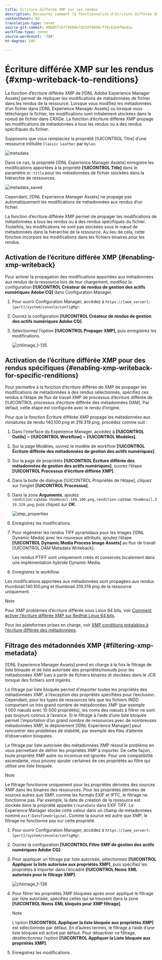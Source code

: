 ```yaml
---
title: Écriture différée XMP sur les rendus
description: Découvrez comment la fonctionnalité d’écriture différée XMP propage les modifications apportées aux métadonnées d’une ressource à l’ensemble des rendus de la ressource ou uniquement à certains d’entre eux.
contentOwner: AG
translation-type: tm+mt
source-git-commit: 80b8571bf745b9e7d22d7d858cff9c62e9f8ed1e
workflow-type: tm+mt
source-wordcount: '789'
ht-degree: 58%

---
```



# Écriture différée XMP sur les rendus {#xmp-writeback-to-renditions}

La fonction d’écriture différée XMP de [!DNL Adobe Experience Manager Assets] permet de répliquer les modifications de métadonnées de fichier dans les rendus de la ressource. Lorsque vous modifiez les métadonnées d’un fichier dans [!DNL Experience Manager Assets] ou lorsque vous téléchargez le fichier, les modifications sont initialement stockées dans le noeud de fichier dans CRXDe. La fonction d’écriture différée XMP propage les modifications de métadonnées à tous les rendus ou à des rendus spécifiques du fichier.

Supposons que vous remplaciez la propriété [!UICONTROL Titre] d’une ressource intitulée `Classic Leather` par `Nylon`.

![metadata](assets/metadata.png)

Dans ce cas, la propriété [!DNL Experience Manager Assets] enregistre les modifications apportées à la propriété **[!UICONTROL Title]** dans le paramètre `dc:title` pour les métadonnées de fichier stockées dans la hiérarchie de ressources.

![metadata_saved](assets/metadata_stored.png)

Cependant, [!DNL Experience Manager Assets] ne propage pas automatiquement les modifications de métadonnées aux rendus d’un fichier.

La fonction d’écriture différée XMP permet de propager les modifications de métadonnées à tous les rendus ou à des rendus spécifiques du fichier. Toutefois, les modifications ne sont pas stockées sous le nœud de métadonnées dans la hiérarchie de la ressource. Au lieu de cela, cette fonction incorpore les modifications dans les fichiers binaires pour les rendus.

## Activation de l’écriture différée XMP {#enabling-xmp-writeback}

Pour activer la propagation des modifications apportées aux métadonnées aux rendus de la ressource lors de leur chargement, modifiez la configuration **[!UICONTROL Créateur de rendus de gestion des actifs numériques Adobe CQ]** dans Configuration Manager.

1. Pour ouvrir Configuration Manager, accédez à `https://[aem_server]:[port]/system/console/configMgr`.
1. Ouvrez la configuration **[!UICONTROL Créateur de rendus de gestion des actifs numériques Adobe CQ]**.
1. Sélectionnez l’option **[!UICONTROL Propager XMP]**, puis enregistrez les modifications.

   ![chlimage_1-135](assets/chlimage_1-346.png)

## Activation de l’écriture différée XMP pour des rendus spécifiques {#enabling-xmp-writeback-for-specific-renditions}

Pour permettre à la fonction d’écriture différée de XMP de propager les modifications de métadonnées à des rendus sélectionnés, spécifiez ces rendus à l’étape de flux de travail XMP de processus d’écriture différée de [!UICONTROL processus d’écriture différée des métadonnées DAM]. Par défaut, cette étape est configurée avec le rendu d’origine.

Pour que la fonction Écriture différée XMP propage les métadonnées aux miniatures de rendu 140.100.png et 319.319.png, procédez comme suit :

1. Dans l’interface du Experience Manager, accédez à **[!UICONTROL Outils]** > **[!UICONTROL Workflow]** > **[!UICONTROL Modèles]**.
1. Sur la page Modèles, ouvrez le modèle de workflow **[!UICONTROL Écriture différée des métadonnées de gestion des actifs numériques]**.
1. Sur la page de propriétés **[!UICONTROL Écriture différée des métadonnées de gestion des actifs numériques]**, ouvrez l’étape **[!UICONTROL Processus d’écriture différée XMP]**.
1. Dans la boîte de dialogue [!UICONTROL Propriétés de l’étape], cliquez sur l’onglet **[!UICONTROL Processus]**.
1. Dans la zone **Arguments**, ajoutez `rendition:cq5dam.thumbnail.140.100.png,rendition:cq5dam.thumbnail.319.319.png`, puis cliquez sur **OK**.

   ![step_properties](assets/step_properties.png)

1. Enregistrez les modifications.
1. Pour régénérer les rendus TIFF pyramidaux pour les images [!DNL Dynamic Media] avec les nouveaux attributs, ajoutez l’étape **[!UICONTROL Dynamic Media Process Image Assets]** au flux de travail [!UICONTROL DAM Metadata Writeback].

   Les rendus PTIFF sont uniquement créés et conservés localement dans une implémentation hybride Dynamic Media.

1. Enregistrez le workflow.

Les modifications apportées aux métadonnées sont propagées aux rendus thumbnail.140.100.png et thumbnail.319.319.png de la ressource uniquement.

>[!NOTE]
>
>Pour XMP problèmes d’écriture différée sous Linux 64 bits, voir [Comment activer l’écriture différée XMP sur RedHat Linux 64 bits](https://helpx.adobe.com/experience-manager/kb/enable-xmp-write-back-64-bit-redhat.html).
>
>Pour les plateformes prises en charge, voir [XMP conditions préalables à l’écriture différée des métadonnées](/help/sites-deploying/technical-requirements.md#requirements-for-aem-assets-xmp-metadata-write-back).

## Filtrage des métadonnées XMP {#filtering-xmp-metadata}

[!DNL Experience Manager Assets] prend en charge à la fois le filtrage de liste bloquée et de liste autorisée des propriétés/noeuds pour les métadonnées XMP lues à partir de fichiers binaires et stockées dans le JCR lorsque des fichiers sont ingérés.

Le filtrage par liste bloquée permet d’importer toutes les propriétés des métadonnées XMP, à l’exception des propriétés spécifiées pour l’exclusion. Cependant, pour les types de ressources tels que les fichiers INDD comportant un très grand nombre de métadonnées XMP (par exemple 1 000 nœuds avec 10 000 propriétés), les noms des nœuds à filtrer ne sont pas toujours connus à l’avance. Si le filtrage à l’aide d’une liste bloquée permet l’importation d’un grand nombre de ressources avec de nombreuses métadonnées XMP, le déploiement [!DNL Experience Manager] peut rencontrer des problèmes de stabilité, par exemple des files d’attente d’observation bloquées.

Le filtrage par liste autorisée des métadonnées XMP résout le problème en vous permettant de définir les propriétés XMP à importer. De cette façon, toute propriété XMP autre ou inconnue est ignorée. Pour une compatibilité ascendante, vous pouvez ajouter certaines de ces propriétés au filtre qui utilise une liste bloquée.

>[!NOTE]
>
>Le filtrage fonctionne uniquement pour les propriétés dérivées des sources XMP dans les binaires des ressources. Pour les propriétés dérivées de sources autres que XMP, comme les formats EXIF et IPTC, le filtrage ne fonctionne pas. Par exemple, la date de création de la ressource est stockée dans la propriété appelée `CreateDate` dans EXIF TIFF. Le Experience Manager stocke cette valeur dans un champ de métadonnées nommé `exif:DateTimeOriginal`. Comme la source est autre que XMP, le filtrage ne fonctionne pas sur cette propriété.

1. Pour ouvrir Configuration Manager, accédez à `https://[aem_server]:[port]/system/console/configMgr`.
1. Ouvrez la configuration **[!UICONTROL Filtre XMP de gestion des actifs numériques Adobe CQ]**.
1. Pour appliquer un filtrage par liste autorisée, sélectionnez **[!UICONTROL Appliquer la liste autorisée aux propriétés XMP]**, puis spécifiez les propriétés à importer dans l’encadré **[!UICONTROL Noms XML autorisés pour le filtrage XMP]**.

   ![chlimage_1-136](assets/chlimage_1-347.png)

1. Pour filtrer les propriétés XMP bloquées après avoir appliqué le filtrage par liste autorisée, spécifiez celles qui se trouvent dans la zone **[!UICONTROL Noms XML bloqués pour XMP filtrage]**.

   >[!NOTE]
   >
   >L’option **[!UICONTROL Appliquer la liste bloquée aux propriétés XMP]** est sélectionnée par défaut. En d’autres termes, le filtrage à l’aide d’une liste bloquée est activé par défaut. Pour désactiver ce filtrage, désélectionnez l’option **[!UICONTROL Appliquer la Liste bloquée aux propriétés XMP]**.

1. Enregistrez les modifications.
